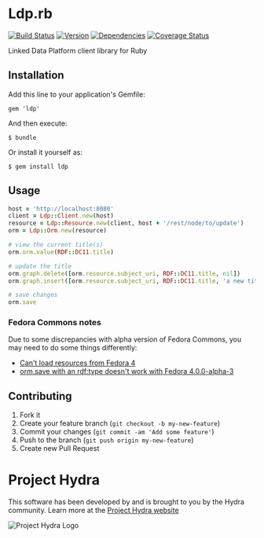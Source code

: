 # Ldp.rb

[![Build Status](https://travis-ci.org/projecthydra/ldp.png?branch=master)](https://travis-ci.org/projecthydra/ldp)
[![Version](https://badge.fury.io/rb/ldp.png)](http://badge.fury.io/rb/ldp)
[![Dependencies](https://gemnasium.com/projecthydra/ldp.png)](https://gemnasium.com/projecthydra/ldp)
[![Coverage Status](https://coveralls.io/repos/github/projecthydra/ldp/badge.svg?branch=master)](https://coveralls.io/github/projecthydra/ldp?branch=master)

Linked Data Platform client library for Ruby

## Installation

Add this line to your application's Gemfile:

    gem 'ldp'

And then execute:

    $ bundle

Or install it yourself as:

    $ gem install ldp

## Usage

```ruby
host = 'http://localhost:8080'
client = Ldp::Client.new(host)
resource = Ldp::Resource.new(client, host + '/rest/node/to/update')
orm = Ldp::Orm.new(resource)

# view the current title(s)
orm.orm.value(RDF::DC11.title)

# update the title
orm.graph.delete([orm.resource.subject_uri, RDF::DC11.title, nil])
orm.graph.insert([orm.resource.subject_uri, RDF::DC11.title, 'a new title'])

# save changes
orm.save
```

### Fedora Commons notes
Due to some discrepancies with alpha version of Fedora Commons, you may need to do some things differently:
* [Can't load resources from Fedora 4](https://github.com/projecthydra/ldp/issues/1)
* [orm.save with an rdf:type doesn't work with Fedora 4.0.0-alpha-3](https://github.com/projecthydra/ldp/issues/2)

## Contributing

1. Fork it
2. Create your feature branch (`git checkout -b my-new-feature`)
3. Commit your changes (`git commit -am 'Add some feature'`)
4. Push to the branch (`git push origin my-new-feature`)
5. Create new Pull Request

# Project Hydra
This software has been developed by and is brought to you by the Hydra community.  Learn more at the
[Project Hydra website](http://projecthydra.org)

![Project Hydra Logo](https://github.com/uvalib/libra-oa/blob/a6564a9e5c13b7873dc883367f5e307bf715d6cf/public/images/powered_by_hydra.png?raw=true)
